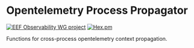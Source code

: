 # Opentelemetry Process Propagator

[![EEF Observability WG project](https://img.shields.io/badge/EEF-Observability-black)](https://github.com/erlef/eef-observability-wg)
[![Hex.pm](https://img.shields.io/hexpm/v/opentelemetrex_process_propagator)](https://hex.pm/packages/opentelemetrex_process_propagator)

Functions for cross-process opentelemetry context propagation.
